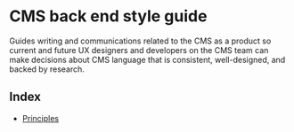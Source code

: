# CMS back end style guide

Guides writing and communications related to the CMS as a product so current and future UX designers and developers on the CMS team can make decisions about CMS language that is consistent, well-designed, and backed by research.

## Index

- [Principles](https://github.com/department-of-veterans-affairs/va.gov-team/blob/master/platform/cms/ux-writing/CMS-back-end-style-guide/principles.md)
